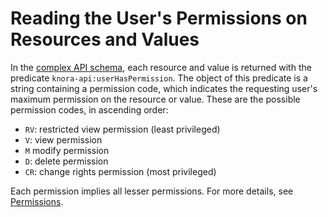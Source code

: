 <!---
 * Copyright © 2021 Data and Service Center for the Humanities and/or DaSCH Service Platform contributors.
 * SPDX-License-Identifier: Apache-2.0
-->

# Reading the User's Permissions on Resources and Values

In the [complex API schema](introduction.md#api-schema), each
resource and value is returned with the predicate `knora-api:userHasPermission`.
The object of this predicate is a string containing a permission code, which
indicates the requesting user's maximum permission on the resource or value.
These are the possible permission codes, in ascending order:

- `RV`: restricted view permission (least privileged)
- `V`: view permission
- `M` modify permission
- `D`: delete permission
- `CR`: change rights permission (most privileged)

Each permission implies all lesser permissions. For more details, see
[Permissions](../../02-knora-ontologies/knora-base.md#permissions).
